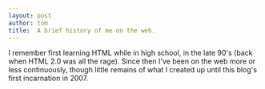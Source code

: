 ```yaml
---
layout: post
author: tom
title:  A brief history of me on the web.
---
```

I remember first learning HTML while in high school, in the late 90's (back when HTML 2.0 was all the rage). Since then I've been on the web more or less continuously, though little remains of what I created up until this blog's first incarnation in 2007.
